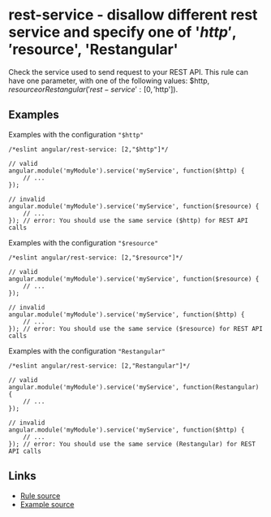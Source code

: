 <!-- WARNING: Generated documentation. Edit docs and examples in the rule and examples file ('rules/rest-service.js', 'examples/rest-service.js'). -->

# rest-service - disallow different rest service and specify one of '$http', '$resource', 'Restangular'

Check the service used to send request to your REST API.
This rule can have one parameter, with one of the following values: $http, $resource or Restangular ('rest-service': [0, '$http']).

## Examples

Examples with the configuration `"$http"`

    /*eslint angular/rest-service: [2,"$http"]*/

    // valid
    angular.module('myModule').service('myService', function($http) {
        // ...
    });

    // invalid
    angular.module('myModule').service('myService', function($resource) {
        // ...
    }); // error: You should use the same service ($http) for REST API calls

Examples with the configuration `"$resource"`

    /*eslint angular/rest-service: [2,"$resource"]*/

    // valid
    angular.module('myModule').service('myService', function($resource) {
        // ...
    });

    // invalid
    angular.module('myModule').service('myService', function($http) {
        // ...
    }); // error: You should use the same service ($resource) for REST API calls

Examples with the configuration `"Restangular"`

    /*eslint angular/rest-service: [2,"Restangular"]*/

    // valid
    angular.module('myModule').service('myService', function(Restangular) {
        // ...
    });

    // invalid
    angular.module('myModule').service('myService', function($http) {
        // ...
    }); // error: You should use the same service (Restangular) for REST API calls

## Links

* [Rule source](../rules/rest-service.js)
* [Example source](../examples/rest-service.js)
